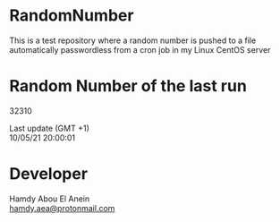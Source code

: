 # RandomNumber    
This is a test repository where a random number is pushed to a file automatically passwordless from a cron job in my Linux CentOS server    
# Random Number of the last run   
32310
      
Last update (GMT +1)    
10/05/21 20:00:01
# Developer    
Hamdy Abou El Anein   
hamdy.aea@protonmail.com
